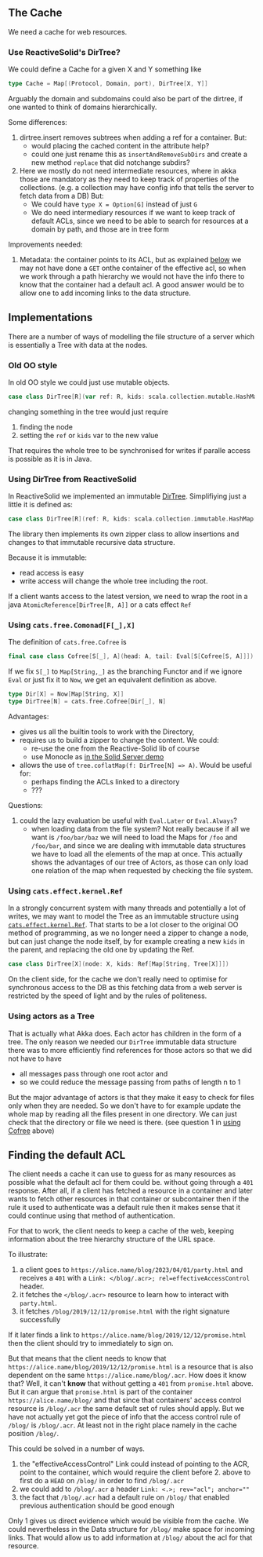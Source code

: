 ## The Cache

We need a cache for web resources.

### Use ReactiveSolid's DirTree?

We could define a Cache for a given X and Y something like

```scala
type Cache = Map[(Protocol, Domain, port), DirTree[X, Y]]
```

Arguably the domain and subdomains could also be part of the dirtree,
if one wanted to think of domains hierarchically.

Some differences:

1. dirtree.insert removes subtrees when adding a ref for a container.
   But:
    * would placing the cached content in the attribute help?
    * could one just rename this as `insertAndRemoveSubDirs` and create a
      new method `replace` that did notchange subdirs?
2. Here we mostly do not need intermediate resources, where in akka those are
   mandatory as they need to keep track of properties of the collections.
   (e.g. a collection may have config info that tells the server to fetch data
   from a DB) But:
    * We could have `type X = Option[G]` instead of just `G`
    * We do need intermediary resources if we want to keep track of
      default ACLs, since we need to be able to search for resources at a domain
      by path, and those are in tree form

Improvements needed:

1. Metadata: the container points to its ACL,
   but as explained [below](#finding-the-default-acl) we may not have done a `GET` onthe container of the effective acl,
   so when we work through a path hierarchy we would not have the info there to know that the container had a default
   acl. A good answer would be to allow one to add incoming links to the data structure.

## Implementations

There are a number of ways of modelling the file structure of a server which is essentially a Tree with data at the
nodes.

### Old OO style

In old OO style we could just use mutable objects.

```scala
case class DirTree[R](var ref: R, kids: scala.collection.mutable.HashMap[String, DirTree[R]])
```

changing something in the tree would just require

1. finding the node
2. setting the `ref` or `kids` var to the new value

That requires the whole tree to be synchronised for writes if paralle access is
possible as it is in Java.

### Using DirTree from ReactiveSolid

In ReactiveSolid we implemented an
immutable [DirTree](https://github.com/co-operating-systems/Reactive-SoLiD/blob/30d6fd46fe30bc8be350c4a09d8592b20b791aa7/src/main/scala/run/cosy/ldp/DirTree.scala#L135).
Simplifiying just a little it is defined as:

```scala
case class DirTree[R](ref: R, kids: scala.collection.immutable.HashMap[String, DirTree[R]])
```

The library then implements its own zipper class to allow insertions and
changes to that immutable recursive data structure.

Because it is immutable:

* read access is easy
* write access will change the whole tree including the root.

If a client wants access to the latest version, we need to wrap the root in a
java `AtomicReference[DirTree[R, A]]` or a cats effect `Ref`

### Using `cats.free.Comonad[F[_],X]`

The definition of `cats.free.Cofree` is

```scala
final case class Cofree[S[_], A](head: A, tail: Eval[S[Cofree[S, A]]])
```

If we fix `S[_]` to `Map[String,_]` as the branching Functor
and if we ignore `Eval` or just fix it to `Now`, we get an equivalent
definition as above.

```scala
type Dir[X] = Now[Map[String, X]]
type DirTree[N] = cats.free.Cofree[Dir[_], N]
```

Advantages:

* gives us all the builtin tools to work with the Directory,
* requires us to build a zipper to change the content. We could:
    + re-use the one from the Reactive-Solid lib of course
    + use Monocle
      as [in the Solid Server demo](https://github.com/bblfish/lens-play/blob/master/src/main/scala/server/SolidServer.scala#L181)
* allows the use of `tree.coflatMap(f: DirTree[N] => A)`. Would be useful for:
    * perhaps finding the ACLs linked to a directory
    * ???

Questions:

1. could the lazy evaluation be useful with `Eval.Later` or `Eval.Always`?
    * when loading data from the file system?
      Not really because if all we want is `/foo/bar/baz` we will need to load the Maps for `/foo` and `/foo/bar`, and
      since we are dealing with immutable data structures we have to load all the elements of the map at once. This
      actually shows the advantages of our tree of Actors, as those can only load one relation of the map when requested
      by checking the file system.

### Using `cats.effect.kernel.Ref`

In a strongly concurrent system with many threads and potentially a lot of writes, we may want to model
the Tree as an immutable structure
using <code>[cats.effect.kernel.Ref](https://typelevel.org/cats-effect/api/3.x/cats/effect/kernel/Ref.html)</code>.
That starts to be a lot closer to the original OO method of programming, as we no longer need a zipper to change
a node, but can just change the node itself, by for example creating a new `kids` in the parent, and replacing the
old one by updating the Ref.

```scala
case class DirTree[X](node: X, kids: Ref[Map[String, Tree[X]]])
```

On the client side, for the cache we don't really need to optimise for synchronous
access to the DB as this fetching data from a web server is restricted by the speed of
light and by the rules of politeness.

### Using actors as a Tree

That is actually what Akka does. Each actor has children in the form of a tree. The only reason we needed our
`DirTree` immutable data structure there was to more efficiently find references for those actors so that we did not
have to have 
* all messages pass through one root actor and 
* so we could reduce the message passing from paths of length n to 1

But the major advantage of actors is that they make it easy to check for files only when they are needed. So we don't
have to for example update the whole map by reading all the files present in one directory. We can just check that 
the directory or file we need is there. (see question 1 in [using Cofree](#using-catsfreecomonadfx) above)

## Finding the default ACL

The client needs a cache it can use to guess for as many resources as possible what the default acl for them could be.
without going through a `401` response. After all, if a client has fetched a resource in a container and later
wants to fetch other resources in that container or subcontainer then if the rule it used to authenticate was a default
rule then it makes sense that it could continue using that method of authentication.

For that to work, the client needs to keep a cache of the web, keeping information about the tree hierarchy structure of
the URL space.

To illustrate:

1. a client goes to `https://alice.name/blog/2023/04/01/party.html` and receives a `401` with
   a `Link: </blog/.acr>; rel=effectiveAccessControl` header.
2. it fetches the `</blog/.acr>` resource to learn how to interact with `party.html`.
3. it fetches `/blog/2019/12/12/promise.html` with the right signature successfully

If it later finds a link to `https://alice.name/blog/2019/12/12/promise.html`
then the client should try to immediately to sign on.

But that means that the client needs to know that `https://alice.name/blog/2019/12/12/promise.html` is a resource that
is also dependent on the same `https://alice.name/blog/.acr`. How does it know that? Well, it can't **know** that
without getting a `401` from `promise.html` above.
But it can argue that `promise.html` is part of the container `https://alice.name/blog/` and that since that containers'
access control resource is `/blog/.acr` the same default set of rules should apply. But we have not actually yet got the
piece of info that the access control rule of `/blog/` is `/blog/.acr`. At least not in the right place namely in
the cache position `/blog/`.

This could be solved in a number of ways.

1. the "effectiveAccessControl" Link could instead of pointing to the ACR, point to the container, which would require
   the client before 2. above to first do a `HEAD` on `/blog/` in order to find `/blog/.acr`
2. we could add to `/blog/.acr` a header `Link: <.>; rev="acl"; anchor=""`
3. the fact that `/blog/.acr` had a default rule on `/blog/` that enabled previous authentication should be good enough

Only 1 gives us direct evidence which would be visible from the cache.
We could nevertheless in the Data structure for `/blog/` make space for incoming links.
That would allow us to add information at `/blog/` about the acl for that resource.